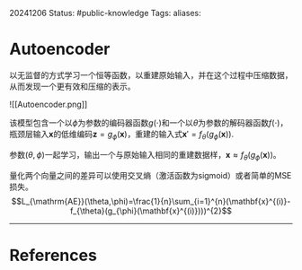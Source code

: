 20241206
Status: #public-knowledge
Tags: 
aliases: 
# Autoencoder
以无监督的方式学习一个恒等函数，以重建原始输入，并在这个过程中压缩数据，从而发现一个更有效和压缩的表示。

![[Autoencoder.png]]

该模型包含一个以$\phi$为参数的编码器函数$g(\cdot)$和一个以$\theta$为参数的解码器函数$f(\cdot)$，瓶颈层输入$\textbf{x}$的低维编码$\textbf{z}=g_\phi(\textbf{x})$，重建的输入式$\textbf{x}' = f_\theta(g_\phi(\textbf{x}))$.

参数$(\theta,\phi)$一起学习，输出一个与原始输入相同的重建数据样，$\textbf{x} \approx f_\theta(g_\phi(\textbf{x}))$。

量化两个向量之间的差异可以使用交叉熵（激活函数为sigmoid）或者简单的MSE损失。
$$L_{\mathrm{AE}}(\theta,\phi)=\frac{1}{n}\sum_{i=1}^{n}(\mathbf{x}^{(i)}-f_{\theta}(g_{\phi}(\mathbf{x}^{(i)})))^{2}$$

---
# References
